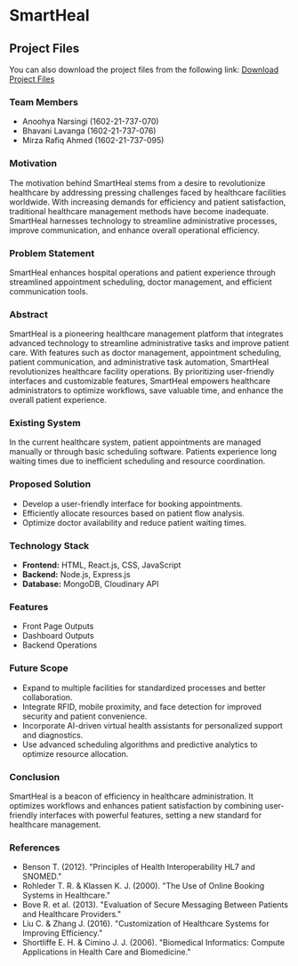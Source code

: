 # SmartHeal

## Project Files
You can also download the project files from the following link:
[Download Project Files](https://drive.google.com/drive/folders/1LujcQgHje5rcaprrTQd-cMMsLDD6iK8n?usp=sharing)

### Team Members
- Anoohya Narsingi (1602-21-737-070)
- Bhavani Lavanga (1602-21-737-076)
- Mirza Rafiq Ahmed (1602-21-737-095)

### Motivation
The motivation behind SmartHeal stems from a desire to revolutionize healthcare by addressing pressing challenges faced by healthcare facilities worldwide. With increasing demands for efficiency and patient satisfaction, traditional healthcare management methods have become inadequate. SmartHeal harnesses technology to streamline administrative processes, improve communication, and enhance overall operational efficiency.

### Problem Statement
SmartHeal enhances hospital operations and patient experience through streamlined appointment scheduling, doctor management, and efficient communication tools.

### Abstract
SmartHeal is a pioneering healthcare management platform that integrates advanced technology to streamline administrative tasks and improve patient care. With features such as doctor management, appointment scheduling, patient communication, and administrative task automation, SmartHeal revolutionizes healthcare facility operations. By prioritizing user-friendly interfaces and customizable features, SmartHeal empowers healthcare administrators to optimize workflows, save valuable time, and enhance the overall patient experience.

### Existing System
In the current healthcare system, patient appointments are managed manually or through basic scheduling software. Patients experience long waiting times due to inefficient scheduling and resource coordination.

### Proposed Solution
- Develop a user-friendly interface for booking appointments.
- Efficiently allocate resources based on patient flow analysis.
- Optimize doctor availability and reduce patient waiting times.

### Technology Stack
- **Frontend:** HTML, React.js, CSS, JavaScript
- **Backend:** Node.js, Express.js
- **Database:** MongoDB, Cloudinary API

### Features
- Front Page Outputs
- Dashboard Outputs
- Backend Operations

### Future Scope
- Expand to multiple facilities for standardized processes and better collaboration.
- Integrate RFID, mobile proximity, and face detection for improved security and patient convenience.
- Incorporate AI-driven virtual health assistants for personalized support and diagnostics.
- Use advanced scheduling algorithms and predictive analytics to optimize resource allocation.

### Conclusion
SmartHeal is a beacon of efficiency in healthcare administration. It optimizes workflows and enhances patient satisfaction by combining user-friendly interfaces with powerful features, setting a new standard for healthcare management.

### References
- Benson T. (2012). "Principles of Health Interoperability HL7 and SNOMED."
- Rohleder T. R. & Klassen K. J. (2000). "The Use of Online Booking Systems in Healthcare."
- Bove R. et al. (2013). "Evaluation of Secure Messaging Between Patients and Healthcare Providers."
- Liu C. & Zhang J. (2016). "Customization of Healthcare Systems for Improving Efficiency."
- Shortliffe E. H. & Cimino J. J. (2006). "Biomedical Informatics: Compute Applications in Health Care and Biomedicine."
